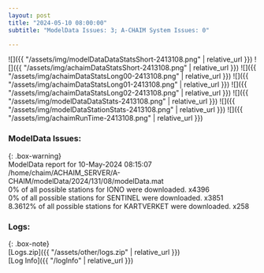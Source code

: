 ```yaml
---
layout: post
title: "2024-05-10 08:00:00"
subtitle: "ModelData Issues: 3; A-CHAIM System Issues: 0"

---
```


![]({{ "/assets/img/modelDataDataStatsShort-2413108.png" | relative_url }})
![]({{ "/assets/img/achaimDataStatsShort-2413108.png" | relative_url }})
![]({{ "/assets/img/achaimDataStatsLong00-2413108.png" | relative_url }})
![]({{ "/assets/img/achaimDataStatsLong01-2413108.png" | relative_url }})
![]({{ "/assets/img/achaimDataStatsLong02-2413108.png" | relative_url }})
![]({{ "/assets/img/modelDataDataStats-2413108.png" | relative_url }})
![]({{ "/assets/img/modelDataStationStats-2413108.png" | relative_url }})
![]({{ "/assets/img/achaimRunTime-2413108.png" | relative_url }})


### ModelData Issues:  
  
{: .box-warning}  
 ModelData report for 10-May-2024 08:15:07   
 /home/chaim/ACHAIM_SERVER/A-CHAIM/modelData/2024/131/08/modelData.mat   
 0% of all possible stations for IONO were downloaded. x4396   
 0% of all possible stations for SENTINEL were downloaded. x3851   
 8.3612% of all possible stations for KARTVERKET were downloaded. x258   
  


### Logs:  
  
{: .box-note}  
[Logs.zip]({{ "/assets/other/logs.zip" | relative_url }})  
[Log Info]({{ "/logInfo" | relative_url }})  
